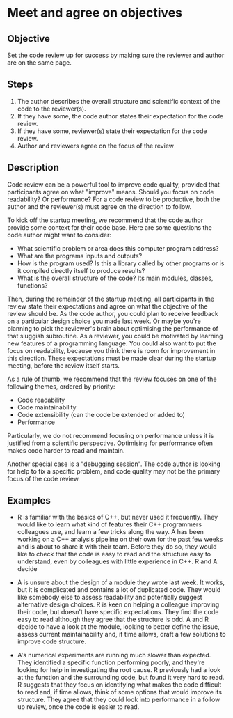 # Meet and agree on objectives

## Objective

Set the code review up for success by making sure the reviewer and author are on the same page.

## Steps

1. The author describes the overall structure and scientific context of the code
   to the reviewer(s).
1. If they have some, the code author states their expectation for the code review.
1. If they have some, reviewer(s) state their expectation for the code review.
1. Author and reviewers agree on the focus of the review

## Description

Code review can be a powerful tool to improve code quality, provided
that participants agree on what "improve" means. Should you focus on
code readability? Or performance? For a code review to be productive,
both the author and the reviewer(s) must agree on the direction to
follow.

To kick off the startup meeting, we recommend that the code author provide some
context for their code base. Here are some questions the code author might want
to consider:

- What scientific problem or area does this computer program address?
- What are the programs inputs and outputs?
- How is the program used? Is this a library called by other programs or is it
  compiled directly itself to produce results?
- What is the overall structure of the code? Its main modules, classes, functions?

Then, during the remainder of the startup meeting, all participants in the
review state their expectations and agree on what the objective of the review
should be.  As the code author, you could plan to receive feedback on a
particular design choice you made last week.  Or maybe you're planning to pick
the reviewer's brain about optimising the performance of that sluggish
subroutine. As a reviewer, you could be motivated by learning new features of a
programming language. You could also want to put the focus on readability,
because you think there is room for improvement in this direction. These
expectations must be made clear during the startup meeting, before the review
itself starts.

As a rule of thumb, we recommend that the review focuses on one of the
following themes, ordered by priority:

- Code readability
- Code maintainability
- Code extensibility (can the code be extended or added to)
- Performance

Particularly, we do not recommend focusing on performance unless it is
justified from a scientific perspective. Optimising for performance
often makes code harder to read and maintain.

Another special case is a "debugging session". The code author is looking
for help to fix a specific problem, and code quality may not be the primary
focus of the code review.

## Examples

-   R is familiar with the basics of C++, but never used it
    frequently. They would like to learn what kind of features their C++
    programmers colleagues use, and learn a few tricks along the way.  A
    has been working on a C++ analysis pipeline on their own for the
    past few weeks and is about to share it with their team. Before they
    do so, they would like to check that the code is easy to read and
    the structure easy to understand, even by colleagues with little
    experience in C++. R and A decide

-   A is unsure about the design of a module they wrote
    last week. It works, but it is complicated and contains a lot of
    duplicated code. They would like somebody else to assess
    readability and potentially suggest alternative design choices.  R
    is keen on helping a colleague improving their code, but doesn't
    have specific expectations. They find the code easy to read although
    they agree that the structure is odd.  A and R decide to have a look
    at the module, looking to better define the issue, assess current
    maintainability and, if time allows, draft a few solutions to
    improve code structure.

-   A's numerical experiments are running much slower than
    expected. They identified a specific function performing poorly, and
    they're looking for help in investigating the root cause. R previously
    had a look at the function and the surrounding code, but found it
    very hard to read. R suggests that they focus on identifying what
    makes the code difficult to read and, if time allows, think of some
    options that would improve its structure. They agree that they could
    look into performance in a follow up review, once the code is easier
    to read.
